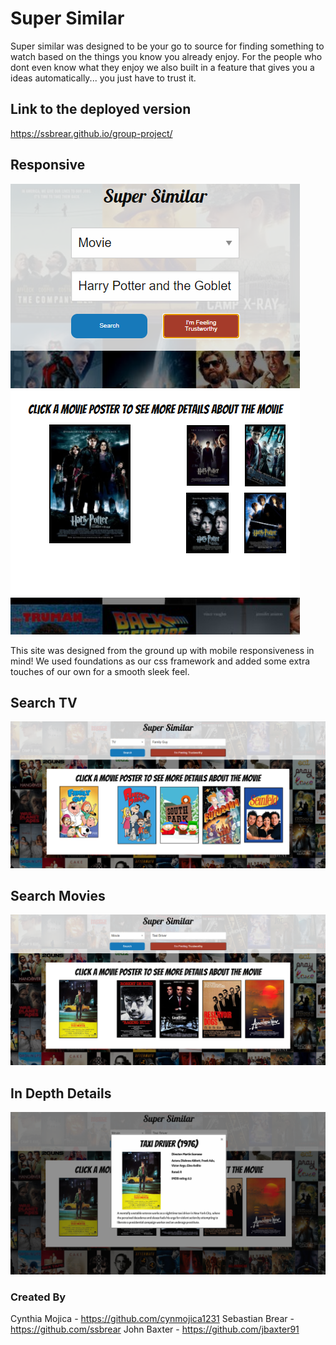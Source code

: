 # Super Similar
Super similar was designed to be your go to source for finding something to watch based on the things you know you already enjoy.  For the people who dont even know what they enjoy we also built in a feature that gives you a ideas automatically... you just have to trust it.

## Link to the deployed version
https://ssbrear.github.io/group-project/

## Responsive
![Responsive Design](assets/images/super-similar-responsive.png)

This site was designed from the ground up with mobile responsiveness in mind!  We used foundations as our css framework and added some extra touches of our own for a smooth sleek feel.

## Search TV
![Search Television](assets/images/super-similar-tv-search.png)

## Search Movies
![Search Movies](assets/images/super-similar-taxi-driver.png)

## In Depth Details
![Search Movies](assets/images/super-similar-taxi-driver-modal.png)

### Created By
Cynthia Mojica - https://github.com/cynmojica1231
Sebastian Brear - https://github.com/ssbrear
John Baxter - https://github.com/jbaxter91